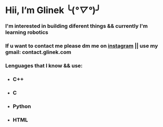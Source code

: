 # Hii, I’m Glinek ╰(*°▽°*)╯

### I'm interested in building diferent things && currently I'm learning robotics
### If u want to contact me please dm me on [instagram](https://www.instagram.com/glinek_tronic/) || use my gmail: contact.glinek.com
### Lenguages that I know && use:
* ### C++
* ### C
* ### Python
* ### HTML

